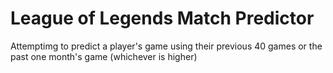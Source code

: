 # League of Legends Match Predictor
Attemptimg to predict a player's game using their previous 40 games or the past one month's game (whichever is higher)
